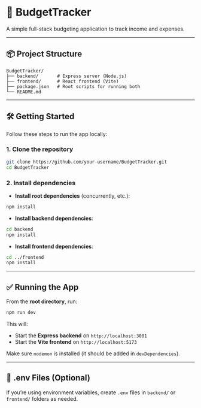 # 🚀 BudgetTracker

A simple full-stack budgeting application to track income and expenses.

---

## 📦 Project Structure

```
BudgetTracker/
├── backend/       # Express server (Node.js)
├── frontend/      # React frontend (Vite)
├── package.json   # Root scripts for running both
└── README.md
```

---

## 🛠️ Getting Started

Follow these steps to run the app locally:

### 1. Clone the repository

```bash
git clone https://github.com/your-username/BudgetTracker.git
cd BudgetTracker
```

### 2. Install dependencies

- **Install root dependencies** (concurrently, etc.):

```bash
npm install
```

- **Install backend dependencies**:

```bash
cd backend
npm install
```

- **Install frontend dependencies**:

```bash
cd ../frontend
npm install
```

---

## ✅ Running the App

From the **root directory**, run:

```bash
npm run dev
```

This will:
- Start the **Express backend** on `http://localhost:3001`
- Start the **Vite frontend** on `http://localhost:5173`

Make sure `nodemon` is installed (it should be added in `devDependencies`).

---

## 📄 .env Files (Optional)

If you’re using environment variables, create `.env` files in `backend/` or `frontend/` folders as needed.
